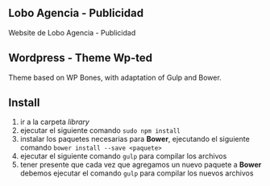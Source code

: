 ## Lobo Agencia - Publicidad

Website de Lobo Agencia  - Publicidad

## Wordpress - Theme Wp-ted

Theme based on WP Bones, with adaptation of Gulp and Bower.

## Install 

1. ir a la carpeta *library*
2. ejecutar el siguiente comando `sudo npm install`
3. instalar los paquetes necesarias para **Bower**, ejecutando el siguiente comando `bower install --save <paquete>`
4. ejecutar el siguiente comando `gulp` para compilar los archivos
5. tener presente que cada vez que agregamos un nuevo paquete a **Bower** debemos ejecutar el comando `gulp` para compilar los nuevos archivos
